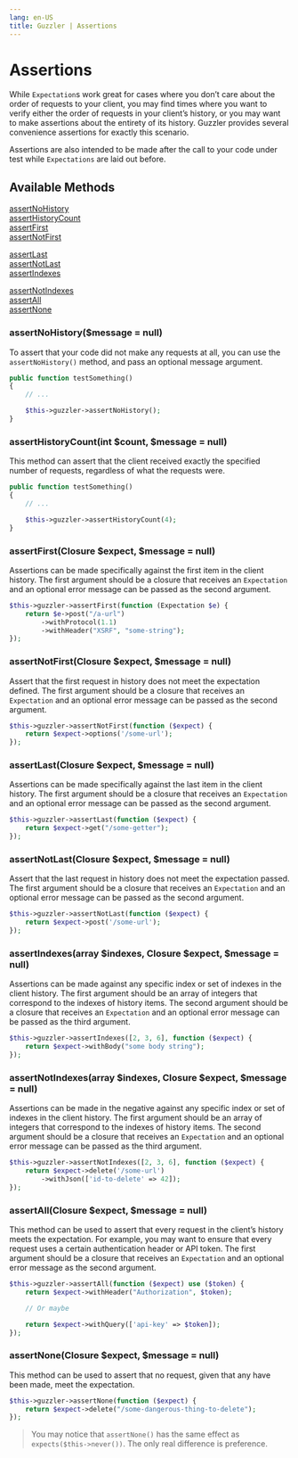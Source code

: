 ```yaml
---
lang: en-US
title: Guzzler | Assertions
---
```


# Assertions

While `Expectation`s work great for cases where you don’t care about the order of requests to your client, you may find times where you want to verify either the order of requests in your client’s history, or you may want to make assertions about the entirety of its history. Guzzler provides several convenience assertions for exactly this scenario.

Assertions are also intended to be made after the call to your code under test while `Expectations` are laid out before.

## Available Methods

<div class="toc">
    <p>
        <a href="#assertnohistory-message-null">assertNoHistory</a><br />
        <a href="#asserthistorycount-int-count-message-null">assertHistoryCount</a><br />
        <a href="#assertfirst-closure-expect-message-null">assertFirst</a><br />
        <a href="#assertnotfirst-closure-expect-message-null">assertNotFirst</a><br />
    </p>
    <p>
        <a href="#assertlast-closure-expect-message-null">assertLast</a><br />
        <a href="#assertnotlast-closure-expect-message-null">assertNotLast</a><br />
        <a href="#assertindexes-array-indexes-closure-expect-message-null">assertIndexes</a><br />
    </p>
    <p>
        <a href="#assertnotindexes-array-indexes-closure-expect-message-null">assertNotIndexes</a><br />
        <a href="#assertall-closure-expect-message-null">assertAll</a><br />
        <a href="#assertnone-closure-expect-message-null">assertNone</a><br />
    </p>
</div>

### assertNoHistory($message = null)

To assert that your code did not make any requests at all, you can use the `assertNoHistory()` method, and pass an optional message argument.

```php
public function testSomething()
{
    // ...

    $this->guzzler->assertNoHistory();
}
```

### assertHistoryCount(int $count, $message = null)

This method can assert that the client received exactly the specified number of requests, regardless of what the requests were.

```php
public function testSomething()
{
    // ...

    $this->guzzler->assertHistoryCount(4);
}
```

### assertFirst(Closure $expect, $message = null)

Assertions can be made specifically against the first item in the client history. The first argument should be a closure that receives an `Expectation` and an optional error message can be passed as the second argument.

```php
$this->guzzler->assertFirst(function (Expectation $e) {
    return $e->post("/a-url")
        ->withProtocol(1.1)
        ->withHeader("XSRF", "some-string");
});
```

### assertNotFirst(Closure $expect, $message = null)

Assert that the first request in history does not meet the expectation defined. The first argument should be a closure that receives an `Expectation` and an optional error message can be passed as the second argument.

```php
$this->guzzler->assertNotFirst(function ($expect) {
    return $expect->options('/some-url');
});
```

### assertLast(Closure $expect, $message = null)

Assertions can be made specifically against the last item in the client history. The first argument should be a closure that receives an `Expectation` and an optional error message can be passed as the second argument.

```php
$this->guzzler->assertLast(function ($expect) {
    return $expect->get("/some-getter");
});
```

### assertNotLast(Closure $expect, $message = null)

Assert that the last request in history does not meet the expectation passed. The first argument should be a closure that receives an `Expectation` and an optional error message can be passed as the second argument.

```php
$this->guzzler->assertNotLast(function ($expect) {
    return $expect->post('/some-url');
});
```

### assertIndexes(array $indexes, Closure $expect, $message = null)

Assertions can be made against any specific index or set of indexes in the client history. The first argument should be an array of integers that correspond to the indexes of history items. The second argument should be a closure that receives an `Expectation` and an optional error message can be passed as the third argument.

```php
$this->guzzler->assertIndexes([2, 3, 6], function ($expect) {
    return $expect->withBody("some body string");
});
```

### assertNotIndexes(array $indexes, Closure $expect, $message = null)

Assertions can be made in the negative against any specific index or set of indexes in the client history. The first argument should be an array of integers that correspond to the indexes of history items. The second argument should be a closure that receives an `Expectation` and an optional error message can be passed as the third argument.

```php
$this->guzzler->assertNotIndexes([2, 3, 6], function ($expect) {
    return $expect->delete('/some-url')
        ->withJson(['id-to-delete' => 42]);
});
```

### assertAll(Closure $expect, $message = null)

This method can be used to assert that every request in the client’s history meets the expectation. For example, you may want to ensure that every request uses a certain authentication header or API token. The first argument should be a closure that receives an `Expectation` and an optional error message as the second argument.

```php
$this->guzzler->assertAll(function ($expect) use ($token) {
    return $expect->withHeader("Authorization", $token);

    // Or maybe

    return $expect->withQuery(['api-key' => $token]);
});
```

### assertNone(Closure $expect, $message = null)

This method can be used to assert that no request, given that any have been made, meet the expectation.

```php
$this->guzzler->assertNone(function ($expect) {
    return $expect->delete("/some-dangerous-thing-to-delete");
});
```

> You may notice that `assertNone()` has the same effect as `expects($this->never())`. The only real difference is preference.
